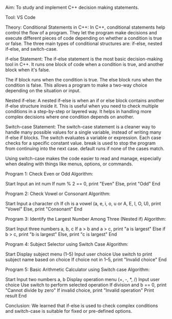 Aim: To study and implement C++ decision making statements.

Tool: VS Code

Theory: 
Conditional Statements in C++:
In C++, conditional statements help control the flow of a program. They let the program make decisions and execute different pieces of code depending on whether a condition is true or false. The three main types of conditional structures are: if-else, nested if-else, and switch-case.

if-else Statement:
The if-else statement is the most basic decision-making tool in C++. It runs one block of code when a condition is true, and another block when it's false.

The if block runs when the condition is true.
The else block runs when the condition is false.
This allows a program to make a two-way choice depending on the situation or input.

Nested if-else:
A nested if-else is when an if or else block contains another if-else structure inside it. This is useful when you need to check multiple conditions in a step-by-step or layered way. It helps in handling more complex decisions where one condition depends on another.

Switch-case Statement:
The switch-case statement is a cleaner way to handle many possible values for a single variable, instead of writing many if-else if blocks.
The switch evaluates a variable or expression.
Each case checks for a specific constant value.
break is used to stop the program from continuing into the next case.
default runs if none of the cases match.

Using switch-case makes the code easier to read and manage, especially when dealing with things like menus, options, or commands.

Program 1: Check Even or Odd
Algorithm:

Start
Input an int num
If num % 2 == 0, print "Even"
Else, print "Odd"
End

Program 2: Check Vowel or Consonant
Algorithm:

Start
Input a character ch
If ch is a vowel (a, e, i, o, u or A, E, I, O, U), print "Vowel"
Else, print "Consonant"
End

Program 3: Identify the Largest Number Among Three (Nested if)
Algorithm:

Start
Input three numbers a, b, c
If a > b and a > c, print "a is largest"
Else if b > c, print "b is largest"
Else, print "c is largest"
End

Program 4: Subject Selector using Switch Case
Algorithm:

Start
Display subject menu (1–5)
Input user choice
Use switch to print subject name based on choice
If choice not in 1–5, print "Invalid choice"
End

Program 5: Basic Arithmetic Calculator using Switch case
Algorithm:

Start
Input two numbers a, b
Display operation menu (+, -, *, /)
Input user choice
Use switch to perform selected operation
If division and b == 0, print "Cannot divide by zero"
If invalid choice, print "Invalid operation"
Print result
End

Conclusion: We learned that if-else is used to check complex conditions and switch-case is suitable for fixed or pre-defined options.
